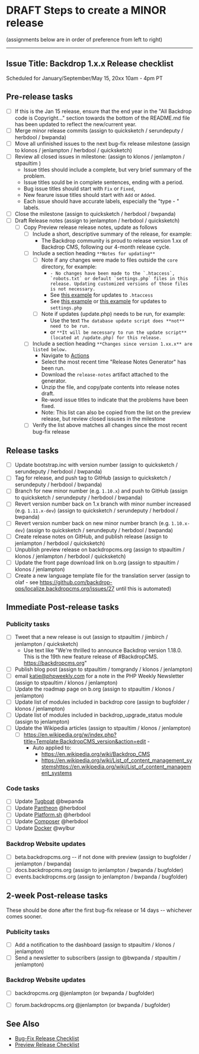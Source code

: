 DRAFT Steps to create a MINOR release
=====================================
(assignments below are in order of preference from left to right)

---
Issue Title:   Backdrop 1.x.x Release checklist
---

Scheduled for January/September/May 15, 20xx 10am - 4pm PT

## Pre-release tasks

- [ ] If this is the Jan 15 release, ensure that the end year in the "All Backdrop code is Copyright..." section towards the bottom of the README.md file has been updated to reflect the new/current year.
- [ ] Merge minor release commits (assign to quicksketch / serundeputy / herbdool / bwpanda)
- [ ] Move all unfinished issues to the next bug-fix release milestone (assign to klonos / jenlampton / herbdool / quicksketch)
- [ ] Review all closed issues in milestone: (assign to klonos / jenlampton / stpaultim )
  * Issue titles should include a complete, but very brief summary of the problem.
  * Issue titles sould be in complete sentences, ending with a period.
  * Bug issue titles should start with `Fix` or `Fixed`,
  * New fearure issue titles should start with `Add` or `Added`.
  * Each issue should have accurate labels, especially the "type - " labels.
- [ ] Close the milestone (assign to quicksketch / herbdool / bwpanda)
- [ ] Draft Release notes (assign to jenlampton / herbdool / quicksketch)
  - [ ] Copy Preview release release notes, update as follows
    - [ ] Include a short, descriptive summary of the release, for example:
      * The Backdrop community is proud to release version 1.xx of Backdrop CMS, following our 4-month release cycle.
    - [ ] Include a section heading `**Notes for updating**`
      - [ ] Note if any changes were made to files outside the `core` directory, for example:
        * ``- No changes have been made to the `.htaccess`, `robots.txt` or default `settings.php` files in this release. Updating customized versions of those files is not necessary.``
        * See [this example](https://github.com/backdrop/backdrop/releases/tag/1.18.0) for updates to `.htaccess`
        * See [this example](https://github.com/backdrop/backdrop/releases/tag/1.16.0) or [this example](https://github.com/backdrop/backdrop/releases/tag/1.14.0) for updates to `settings.php`
      - [ ] Note if updates (update.php) needs to be run, for example:
        * Use the text `The database update script does **not** need to be run.`
        * or `**It will be necessary to run the update script** (located at /update.php) for this release.`
    - [ ] Include a section heading `**Changes since version 1.xx.x** are listed below.`
      * Navigate to [Actions](https://github.com/backdrop/backdrop-issues/actions)
      * Select the most recent time "Release Notes Generator" has been run.
      * Download the `release-notes` artifact attached to the generator.
      * Unzip the file, and copy/pate contents into release notes draft.
      * Re-word issue titles to indicate that the problems have been fixed.
      * Note: This list can also be copied from the list on the preview release, but review closed issuses in the milestone
    - [ ] Verify the list above matches all changes since the most recent bug-fix release

## Release tasks

- [ ] Update bootstrap.inc with version number (assign to quicksketch / serundeputy / herbdool / bwpanda)
- [ ] Tag for release, and push tag to GitHub (assign to quicksketch / serundeputy / herbdool / bwpanda)
- [ ] Branch for new minor number (e.g. `1.10.x`) and push to GitHub (assign to quicksketch / serundeputy / herbdool / bwpanda)
- [ ] Revert version number back on 1.x branch with minor number increased (e.g. `1.11.x-dev`) (assign to quicksketch / serundeputy / herbdool / bwpanda)
- [ ] Revert version number back on new minor number branch (e.g. `1.10.x-dev`) (assign to quicksketch / serundeputy / herbdool / bwpanda)
- [ ] Create release notes on GitHub, and publish release (assign to jenlampton / herbdool / quicksketch)
- [ ] Unpublish preview release on backdropcms.org (assign to stpaultim / klonos / jenlampton / herbdool / quicksketch)
- [ ] Update the front page download link on b.org (assign to stpaultim / klonos / jenlampton)
- [ ] Create a new language template file for the translation server (assign to olaf - see https://github.com/backdrop-ops/localize.backdropcms.org/issues/27 until this is automated)

## Immediate Post-release tasks

### Publicity tasks

- [ ] Tweet that a new release is out (assign to stpaultim / jimbirch / jenlampton / quicksketch)
  * Use text like "We're thrilled to announce Backdrop version 1.18.0. This is the 19th new feature release of #BackdropCMS. https://backdropcms.org"
- [ ] Publish blog post (assign to stpaultim / tomgrandy / klonos / jenlampton)
- [ ] email katie@phpweekly.com for a note in the PHP Weekly Newsletter (assign to stpaultim / klonos / jenlampton)
- [ ] Update the roadmap page on b.org (assign to stpaultim / klonos / jenlampton)
- [ ] Update list of modules included in backdrop core (assign to bugfolder / klonos / jenlampton)
- [ ] Update list of modules included in backdrop_upgrade_status module (assign to jenlampton)
- [ ] Update the Wikipedia articles (assign to stpaultim / klonos / jenlampton)
  - [ ] https://en.wikipedia.org/w/index.php?title=Template:BackdropCMS_version&action=edit - 
    * Auto applied to:
      * https://en.wikipedia.org/wiki/Backdrop_CMS
      * https://en.wikipedia.org/wiki/List_of_content_management_systemshttps://en.wikipedia.org/wiki/List_of_content_management_systems

### Code tasks

- [ ] Update [Tugboat](https://github.com/backdrop/backdrop-issues/blob/main/procedures/update--tugboat.md) @bwpanda
- [ ] Update [Pantheon](https://github.com/backdrop/backdrop-issues/blob/main/procedures/update--pantheon-upstream.md) @herbdool
- [ ] Update [Platform.sh](https://github.com/backdrop/backdrop-issues/blob/main/procedures/update--platformsh-template.md) @herbdool
- [ ] Update [Composer](https://github.com/backdrop-ops/backdrop-composer) @herbdool
- [ ] Update [Docker](https://github.com/backdrop/backdrop-issues/blob/main/procedures/update--docker-image.md) @wylbur

### Backdrop Website updates

- [ ] beta.backdropcms.org -- if not done with preview (assign to bugfolder / jenlampton / bwpanda)
- [ ] docs.backdropcms.org (assign to jenlampton / bwpanda / bugfolder)
- [ ] events.backdropcms.org (assign to jenlampton / bwpanda / bugfolder)

## 2-week Post-release tasks

These should be done after the first bug-fix release or 14 days -- whichever
comes sooner.


### Publicity tasks

- [ ] Add a notification to the dashboard (assign to stpaultim / klonos / jenlampton)
- [ ] Send a newsletter to subscribers (assign to @bwpanda / stpaultim / jenlampton)

### Backdrop Website updates

- [ ] backdropcms.org @jenlampton (or bwpanda / bugfolder)
- [ ] forum.backdropcms.org @jenlampton (or bwpanda / bugfolder)


See Also
---------
* [Bug-Fix Release Checklist]()
* [Preview Release Checklist]()
